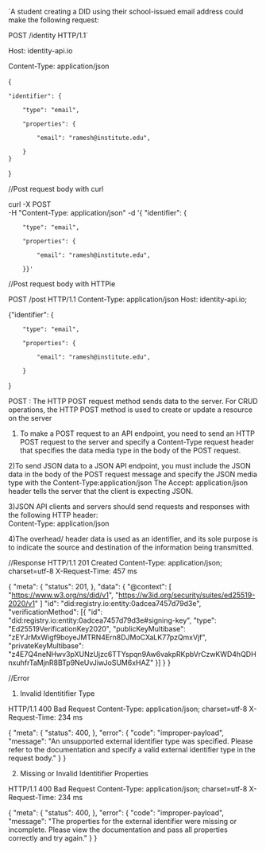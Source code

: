 `A student creating a DID using their school-issued email address could make the following request:

POST /identity HTTP/1.1`

Host: identity-api.io

Content-Type: application/json




{


	"identifier": {
 
		"type": "email",
    
		"properties": {
    
			"email": "ramesh@institute.edu",
      
		}
	}
}

//Post  request body with curl

curl -X POST  
   -H "Content-Type: application/json"
   -d '{
	"identifier": {
 
		"type": "email",
    
		"properties": {
    
			"email": "ramesh@institute.edu",
      
		}}'
		
//Post request body with HTTPie

POST /post HTTP/1.1
Content-Type: application/json
Host: identity-api.io;

{"identifier": {
 
		"type": "email",
    
		"properties": {
    
			"email": "ramesh@institute.edu",
      
		}
    
}





POST   :  The HTTP POST request method sends data to the server. For CRUD operations, the HTTP POST method is used to create or update a resource on the server

1) To make a POST request to an API endpoint, you need to send an HTTP POST request to the server and specify a Content-Type request header that specifies the data media type in the body of the POST request.

2)To send JSON data to a JSON API endpoint, you must include the JSON data in the body of the POST request message and specify the JSON media type with the Content-Type:application/json
  The Accept: application/json header tells the server that the client is expecting JSON.

3)JSON API clients and servers should send requests and responses with the following HTTP header:  
  Content-Type: application/json
  
4)The overhead/ header data is used as an identifier, and its sole purpose is to indicate the source and destination of the information being transmitted.


//Response
HTTP/1.1 201 Created
Content-Type: application/json; charset=utf-8
X-Request-Time: 457 ms

{
	"meta": {
		"status": 201,
	},
	"data": {
	  "@context": [
	    "https://www.w3.org/ns/did/v1",
	    "https://w3id.org/security/suites/ed25519-2020/v1"
	  ]
	  "id": "did:registry.io:entity:0adcea7457d79d3e",
	  "verificationMethod": [{
	    "id": "did:registry.io:entity:0adcea7457d79d3e#signing-key",
	    "type": "Ed25519VerificationKey2020",
	    "publicKeyMultibase": "zEYJrMxWigf9boyeJMTRN4Ern8DJMoCXaLK77pzQmxVjf",
			"privateKeyMultibase": "z4E7Q4neNHwv3pXUNzUjzc6TTYspqn9Aw6vakpRKpbVrCzwKWD4hQDHnxuhfrTaMjnR8BTp9NeUvJiwJoSUM6xHAZ"
	  }]
	}
}


//Error

1) Invalid Identitifier Type

HTTP/1.1 400 Bad Request
Content-Type: application/json; charset=utf-8
X-Request-Time: 234 ms

{
	"meta": {
		"status": 400,
	},
	"error": {
	  "code": "improper-payload",
	  "message": "An unsupported external identifier type was specified. Please refer to the documentation and specify a valid external identifier type in the request body."
	}
}

2) Missing or Invalid Identitifier Properties

HTTP/1.1 400 Bad Request
Content-Type: application/json; charset=utf-8
X-Request-Time: 234 ms

{
	"meta": {
		"status": 400,
	},
	"error": {
	  "code": "improper-payload",
	  "message": "The properties for the external identifier were missing or incomplete. Please view the documentation and pass all properties correctly and try again."
	}
}



